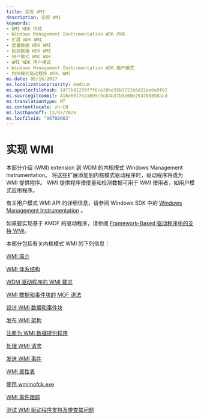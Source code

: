 ```yaml
---
title: 实现 WMI
description: 实现 WMI
keywords:
- WMI WDK 内核
- Windows Management Instrumentation WDK 内核
- 扩展 WDK WMI
- 度量数据 WDK WMI
- 检测数据 WDK WMI
- 用户模式 WMI WDK
- WMI WDK 用户模式
- Windows Management Instrumentation WDK 用户模式
- 内核模式驱动程序 WDK、WMI
ms.date: 06/16/2017
ms.localizationpriority: medium
ms.openlocfilehash: 1d77b01259f7f6ce2dbe55b1721b6d22ee0a9f02
ms.sourcegitcommit: 418e6617e2a695c9cb4b37b5b60e264760858acd
ms.translationtype: MT
ms.contentlocale: zh-CN
ms.lasthandoff: 12/07/2020
ms.locfileid: "96788663"
---
```

# <a name="implementing-wmi"></a>实现 WMI





本部分介绍 (WMI) extension 到 WDM 的内核模式 Windows Management Instrumentation。 将这些扩展添加到内核模式驱动程序时，驱动程序将成为 WMI 提供程序。 WMI 提供程序使度量和检测数据可用于 WMI 使用者，如用户模式应用程序。

有关用户模式 WMI API 的详细信息，请参阅 Windows SDK 中的 [Windows Management Instrumentation](/windows/desktop/WmiSdk/wmi-start-page) 。

如果要实现基于 KMDF 的驱动程序，请参阅 [Framework-Based 驱动程序中的支持 WMI](../wdf/introduction-to-wmi-for-kmdf-drivers.md)。

本部分包括有关内核模式 WMI 的下列信息：

[WMI 简介](introduction-to-wmi.md)

[WMI 体系结构](wmi-architecture.md)

[WDM 驱动程序的 WMI 要求](wmi-requirements-for-wdm-drivers.md)

[WMI 数据和事件块的 MOF 语法](mof-syntax-for-wmi-data-and-event-blocks.md)

[设计 WMI 数据和事件块](designing-wmi-data-and-event-blocks.md)

[发布 WMI 架构](publishing-a-wmi-schema.md)

[注册为 WMI 数据提供程序](registering-as-a-wmi-data-provider.md)

[处理 WMI 请求](handling-wmi-requests.md)

[发送 WMI 事件](sending-wmi-events.md)

[WMI 属性表](wmi-property-sheets.md)

[使用 wmimofck.exe](using-wmimofck-exe.md)

[WMI 事件跟踪](wmi-event-tracing.md)

[测试 WMI 驱动程序支持及排查其问题](general-techniques-for-testing-wmi-driver-support.md)

